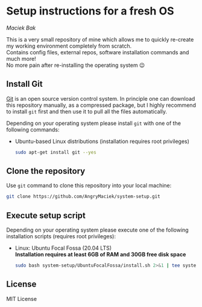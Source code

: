 # Setup instructions for a fresh OS
*Maciek Bak*  

This is a very small repository of mine which allows me to quickly re-create my working environment completely from scratch.  
Contains config files, external repos, software installation commands and much more!  
No more pain after re-installing the operating system :wink:

## Install Git

[Git](https://git-scm.com/) is an open source version control system. In principle one can download this repository manually, as a compressed package, but I highly recommend to install `git` first and then use it to pull all the files automatically.  

Depending on your operating system please install `git` with one of the following commands:

* Ubuntu-based Linux distributions (installation requires root privileges)
  ```bash
  sudo apt-get install git --yes
  ```

## Clone the repository

Use `git` command to clone this repository into your local machine:
```bash
git clone https://github.com/AngryMaciek/system-setup.git
```

## Execute setup script

Depending on your operating system please execute one of the following installation scripts (requires root privileges):

* Linux: Ubuntu Focal Fossa (20.04 LTS)  
  **Installation requires at least 6GB of RAM and 30GB free disk space**  
  ```bash
  sudo bash system-setup/UbuntuFocalFossa/install.sh 2>&1 | tee system-setup/setup.log
  ```

## License

MIT License
